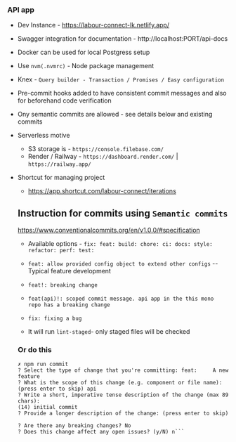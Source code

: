 ### API app

- Dev Instance - https://labour-connect-lk.netlify.app/
- Swagger integration for documentation - http://localhost:PORT/api-docs
- Docker can be used for local Postgress setup
- Use `nvm(.nvmrc)` - Node package management
- Knex - `Query builder - Transaction / Promises / Easy configuration`
- Pre-commit hooks added to have consistent commit messages and also for beforehand code verification
- Ony semantic commits are allowed - see details below and existing commits

- Serverless motive
  - S3 storage is - `https://console.filebase.com/`
  - Render / Railway - `https://dashboard.render.com/` | `https://railway.app/`

- Shortcut for managing project
  - https://app.shortcut.com/labour-connect/iterations

  ## Instruction for commits using `Semantic commits`

  https://www.conventionalcommits.org/en/v1.0.0/#specification
  - Available options - `fix: feat: build: chore: ci: docs: style: refactor: perf: test:`

  - `feat: allow provided config object to extend other configs` -- Typical feature development
  - `feat!: breaking change`
  - `feat(api)!: scoped commit message. api app in the this mono repo has a breaking change`
  - `fix: fixing a bug`
  - It will run `lint-staged`- only staged files will be checked

  ### Or do this

  ````
  ✗ npm run commit
  ? Select the type of change that you're committing: feat:     A new feature
  ? What is the scope of this change (e.g. component or file name): (press enter to skip) api
  ? Write a short, imperative tense description of the change (max 89 chars):
  (14) initial commit
  ? Provide a longer description of the change: (press enter to skip)

  ? Are there any breaking changes? No
  ? Does this change affect any open issues? (y/N) n```

  ````
